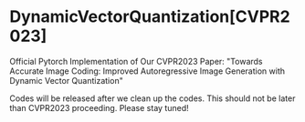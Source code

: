 # DynamicVectorQuantization[CVPR2023]
Official Pytorch Implementation of Our CVPR2023 Paper: "Towards Accurate Image Coding: Improved Autoregressive Image Generation with Dynamic Vector Quantization"

Codes will be released after we clean up the codes. This should not be later than CVPR2023 proceeding. Please stay tuned!
